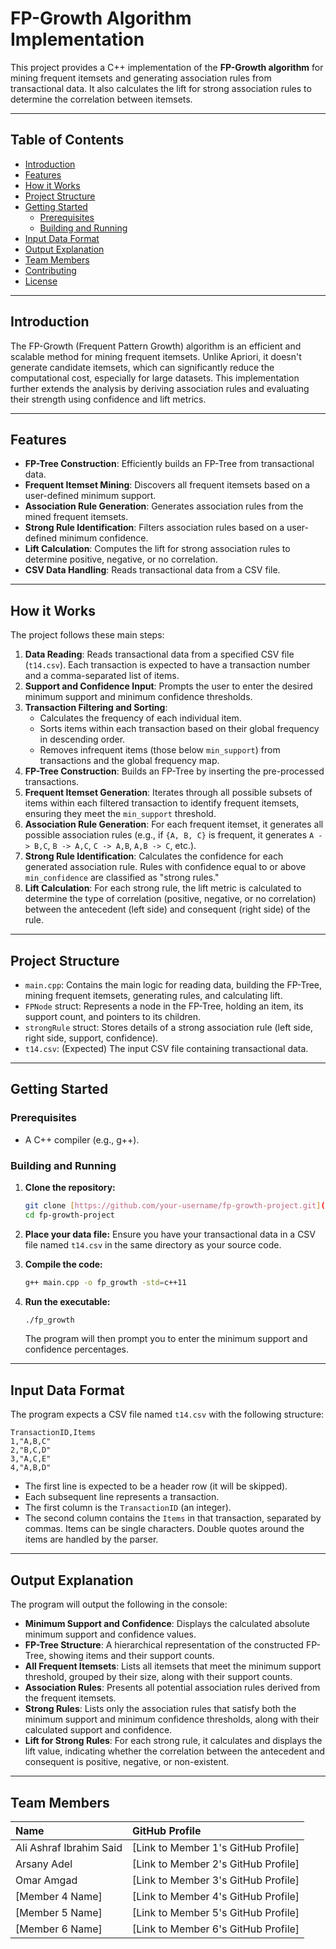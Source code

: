 # FP-Growth Algorithm Implementation

This project provides a C++ implementation of the **FP-Growth algorithm** for mining frequent itemsets and generating association rules from transactional data. It also calculates the lift for strong association rules to determine the correlation between itemsets.

---

## Table of Contents

* [Introduction](#introduction)
* [Features](#features)
* [How it Works](#how-it-works)
* [Project Structure](#project-structure)
* [Getting Started](#getting-started)
    * [Prerequisites](#prerequisites)
    * [Building and Running](#building-and-running)
* [Input Data Format](#input-data-format)
* [Output Explanation](#output-explanation)
* [Team Members](#team-members)
* [Contributing](#contributing)
* [License](#license)

---

## Introduction

The FP-Growth (Frequent Pattern Growth) algorithm is an efficient and scalable method for mining frequent itemsets. Unlike Apriori, it doesn't generate candidate itemsets, which can significantly reduce the computational cost, especially for large datasets. This implementation further extends the analysis by deriving association rules and evaluating their strength using confidence and lift metrics.

---

## Features

* **FP-Tree Construction**: Efficiently builds an FP-Tree from transactional data.
* **Frequent Itemset Mining**: Discovers all frequent itemsets based on a user-defined minimum support.
* **Association Rule Generation**: Generates association rules from the mined frequent itemsets.
* **Strong Rule Identification**: Filters association rules based on a user-defined minimum confidence.
* **Lift Calculation**: Computes the lift for strong association rules to determine positive, negative, or no correlation.
* **CSV Data Handling**: Reads transactional data from a CSV file.

---

## How it Works

The project follows these main steps:

1.  **Data Reading**: Reads transactional data from a specified CSV file (`t14.csv`). Each transaction is expected to have a transaction number and a comma-separated list of items.
2.  **Support and Confidence Input**: Prompts the user to enter the desired minimum support and minimum confidence thresholds.
3.  **Transaction Filtering and Sorting**:
    * Calculates the frequency of each individual item.
    * Sorts items within each transaction based on their global frequency in descending order.
    * Removes infrequent items (those below `min_support`) from transactions and the global frequency map.
4.  **FP-Tree Construction**: Builds an FP-Tree by inserting the pre-processed transactions.
5.  **Frequent Itemset Generation**: Iterates through all possible subsets of items within each filtered transaction to identify frequent itemsets, ensuring they meet the `min_support` threshold.
6.  **Association Rule Generation**: For each frequent itemset, it generates all possible association rules (e.g., if `{A, B, C}` is frequent, it generates `A -> B,C`, `B -> A,C`, `C -> A,B`, `A,B -> C`, etc.).
7.  **Strong Rule Identification**: Calculates the confidence for each generated association rule. Rules with confidence equal to or above `min_confidence` are classified as "strong rules."
8.  **Lift Calculation**: For each strong rule, the lift metric is calculated to determine the type of correlation (positive, negative, or no correlation) between the antecedent (left side) and consequent (right side) of the rule.

---

## Project Structure

* `main.cpp`: Contains the main logic for reading data, building the FP-Tree, mining frequent itemsets, generating rules, and calculating lift.
* `FPNode` struct: Represents a node in the FP-Tree, holding an item, its support count, and pointers to its children.
* `strongRule` struct: Stores details of a strong association rule (left side, right side, support, confidence).
* `t14.csv`: (Expected) The input CSV file containing transactional data.

---

## Getting Started

### Prerequisites

* A C++ compiler (e.g., g++).

### Building and Running

1.  **Clone the repository:**

    ```bash
    git clone [https://github.com/your-username/fp-growth-project.git](https://github.com/your-username/fp-growth-project.git)
    cd fp-growth-project
    ```

2.  **Place your data file:**
    Ensure you have your transactional data in a CSV file named `t14.csv` in the same directory as your source code.

3.  **Compile the code:**

    ```bash
    g++ main.cpp -o fp_growth -std=c++11
    ```

4.  **Run the executable:**

    ```bash
    ./fp_growth
    ```
    The program will then prompt you to enter the minimum support and confidence percentages.

---

## Input Data Format

The program expects a CSV file named `t14.csv` with the following structure:

```csv
TransactionID,Items
1,"A,B,C"
2,"B,C,D"
3,"A,C,E"
4,"A,B,D"
````

- The first line is expected to be a header row (it will be skipped).
- Each subsequent line represents a transaction.
- The first column is the `TransactionID` (an integer).
- The second column contains the `Items` in that transaction, separated by commas. Items can be single characters. Double quotes around the items are handled by the parser.

---

## Output Explanation

The program will output the following in the console:

- **Minimum Support and Confidence**: Displays the calculated absolute minimum support and confidence values.
- **FP-Tree Structure**: A hierarchical representation of the constructed FP-Tree, showing items and their support counts.
- **All Frequent Itemsets**: Lists all itemsets that meet the minimum support threshold, grouped by their size, along with their support counts.
- **Association Rules**: Presents all potential association rules derived from the frequent itemsets.
- **Strong Rules**: Lists only the association rules that satisfy both the minimum support and minimum confidence thresholds, along with their calculated support and confidence.
- **Lift for Strong Rules**: For each strong rule, it calculates and displays the lift value, indicating whether the correlation between the antecedent and consequent is positive, negative, or non-existent.

---

## Team Members

| Name                    | GitHub Profile                      |
| :---------------------- | :---------------------------------- |
| Ali Ashraf Ibrahim Said | [Link to Member 1's GitHub Profile] |
| Arsany Adel             | [Link to Member 2's GitHub Profile] |
| Omar Amgad              | [Link to Member 3's GitHub Profile] |
| [Member 4 Name]         | [Link to Member 4's GitHub Profile] |
| [Member 5 Name]         | [Link to Member 5's GitHub Profile] |
| [Member 6 Name]         | [Link to Member 6's GitHub Profile] |